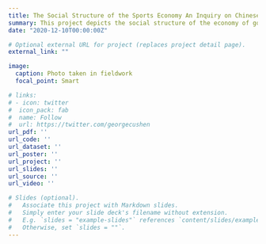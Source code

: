 ```yaml
---
title: The Social Structure of the Sports Economy An Inquiry on Chinese Golf Trainer’s Labor Market.
summary: This project depicts the social structure of the economy of golf training in China and underlines many common characteristics between the artisits' labor market and the golf trainers' labor market.
date: "2020-12-10T00:00:00Z"

# Optional external URL for project (replaces project detail page).
external_link: ""

image:
  caption: Photo taken in fieldwork
  focal_point: Smart

# links:
# - icon: twitter
#  icon_pack: fab
#  name: Follow
#  url: https://twitter.com/georgecushen
url_pdf: ''
url_code: ''
url_dataset: ''
url_poster: ''
url_project: ''
url_slides: ''
url_source: ''
url_video: ''

# Slides (optional).
#   Associate this project with Markdown slides.
#   Simply enter your slide deck's filename without extension.
#   E.g. `slides = "example-slides"` references `content/slides/example-slides.md`.
#   Otherwise, set `slides = ""`.
---
```

